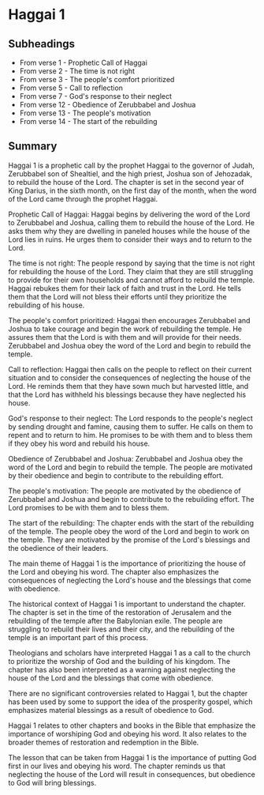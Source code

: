 # Haggai 1

## Subheadings

* From verse 1 - Prophetic Call of Haggai
* From verse 2 - The time is not right
* From verse 3 - The people's comfort prioritized
* From verse 5 - Call to reflection
* From verse 7 - God's response to their neglect
* From verse 12 - Obedience of Zerubbabel and Joshua
* From verse 13 - The people's motivation
* From verse 14 - The start of the rebuilding

## Summary

Haggai 1 is a prophetic call by the prophet Haggai to the governor of Judah, Zerubbabel son of Shealtiel, and the high priest, Joshua son of Jehozadak, to rebuild the house of the Lord. The chapter is set in the second year of King Darius, in the sixth month, on the first day of the month, when the word of the Lord came through the prophet Haggai.

Prophetic Call of Haggai:
Haggai begins by delivering the word of the Lord to Zerubbabel and Joshua, calling them to rebuild the house of the Lord. He asks them why they are dwelling in paneled houses while the house of the Lord lies in ruins. He urges them to consider their ways and to return to the Lord.

The time is not right:
The people respond by saying that the time is not right for rebuilding the house of the Lord. They claim that they are still struggling to provide for their own households and cannot afford to rebuild the temple. Haggai rebukes them for their lack of faith and trust in the Lord. He tells them that the Lord will not bless their efforts until they prioritize the rebuilding of his house.

The people's comfort prioritized:
Haggai then encourages Zerubbabel and Joshua to take courage and begin the work of rebuilding the temple. He assures them that the Lord is with them and will provide for their needs. Zerubbabel and Joshua obey the word of the Lord and begin to rebuild the temple.

Call to reflection:
Haggai then calls on the people to reflect on their current situation and to consider the consequences of neglecting the house of the Lord. He reminds them that they have sown much but harvested little, and that the Lord has withheld his blessings because they have neglected his house.

God's response to their neglect:
The Lord responds to the people's neglect by sending drought and famine, causing them to suffer. He calls on them to repent and to return to him. He promises to be with them and to bless them if they obey his word and rebuild his house.

Obedience of Zerubbabel and Joshua:
Zerubbabel and Joshua obey the word of the Lord and begin to rebuild the temple. The people are motivated by their obedience and begin to contribute to the rebuilding effort.

The people's motivation:
The people are motivated by the obedience of Zerubbabel and Joshua and begin to contribute to the rebuilding effort. The Lord promises to be with them and to bless them.

The start of the rebuilding:
The chapter ends with the start of the rebuilding of the temple. The people obey the word of the Lord and begin to work on the temple. They are motivated by the promise of the Lord's blessings and the obedience of their leaders.

The main theme of Haggai 1 is the importance of prioritizing the house of the Lord and obeying his word. The chapter also emphasizes the consequences of neglecting the Lord's house and the blessings that come with obedience.

The historical context of Haggai 1 is important to understand the chapter. The chapter is set in the time of the restoration of Jerusalem and the rebuilding of the temple after the Babylonian exile. The people are struggling to rebuild their lives and their city, and the rebuilding of the temple is an important part of this process.

Theologians and scholars have interpreted Haggai 1 as a call to the church to prioritize the worship of God and the building of his kingdom. The chapter has also been interpreted as a warning against neglecting the house of the Lord and the blessings that come with obedience.

There are no significant controversies related to Haggai 1, but the chapter has been used by some to support the idea of the prosperity gospel, which emphasizes material blessings as a result of obedience to God.

Haggai 1 relates to other chapters and books in the Bible that emphasize the importance of worshiping God and obeying his word. It also relates to the broader themes of restoration and redemption in the Bible.

The lesson that can be taken from Haggai 1 is the importance of putting God first in our lives and obeying his word. The chapter reminds us that neglecting the house of the Lord will result in consequences, but obedience to God will bring blessings.